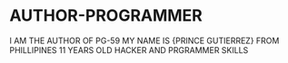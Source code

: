 # AUTHOR-PROGRAMMER
I AM THE AUTHOR OF PG-59 MY NAME IS {PRINCE GUTIERREZ} FROM PHILLIPINES 11 YEARS OLD HACKER AND PRGRAMMER SKILLS
